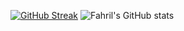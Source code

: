 [![GitHub Streak](http://github-readme-streak-stats.herokuapp.com?user=frostdev03&theme=dark&background=1A1B27)](https://git.io/streak-stats)
![Fahril's GitHub stats](https://github-readme-stats.vercel.app/api?username=frostdev03&show_icons=true&theme=tokyonight)

